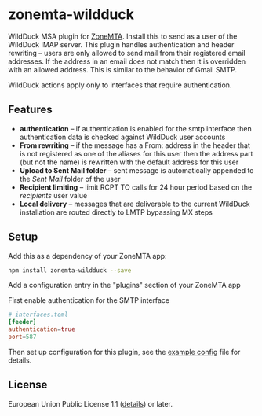 # zonemta-wildduck

WildDuck MSA plugin for [ZoneMTA](https://github.com/zone-eu/zone-mta). Install this to send as a user of the WildDuck IMAP server. This plugin handles authentication and header rewriting – users are only allowed to send mail from their registered email addresses. If the address in an email does not match then it is overridden with an allowed address. This is similar to the behavior of Gmail SMTP.

WildDuck actions apply only to interfaces that require authentication.

## Features

* **authentication** – if authentication is enabled for the smtp interface then authentication data is checked against WildDuck user accounts
* **From rewriting** – if the message has a From: address in the header that is not registered as one of the aliases for this user then the address part (but not the name) is rewritten with the default address for this user
* **Upload to Sent Mail folder** – sent message is automatically appended to the _Sent Mail_ folder of the user
* **Recipient limiting** – limit RCPT TO calls for 24 hour period based on the _recipients_ user value
* **Local delivery** – messages that are deliverable to the current WildDuck installation are routed directly to LMTP bypassing MX steps

## Setup

Add this as a dependency of your ZoneMTA app:

```sh
npm install zonemta-wildduck --save
```

Add a configuration entry in the "plugins" section of your ZoneMTA app

First enable authentication for the SMTP interface

```toml
# interfaces.toml
[feeder]
authentication=true
port=587
```

Then set up configuration for this plugin, see the [example config](./config.example.toml) file for details.

## License

European Union Public License 1.1 ([details](http://ec.europa.eu/idabc/eupl.html)) or later.
